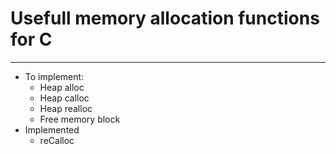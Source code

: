# Usefull memory allocation functions for C
---
- To implement:
    - Heap alloc
    - Heap calloc
    - Heap realloc
    - Free memory block
- Implemented
    - reCalloc

